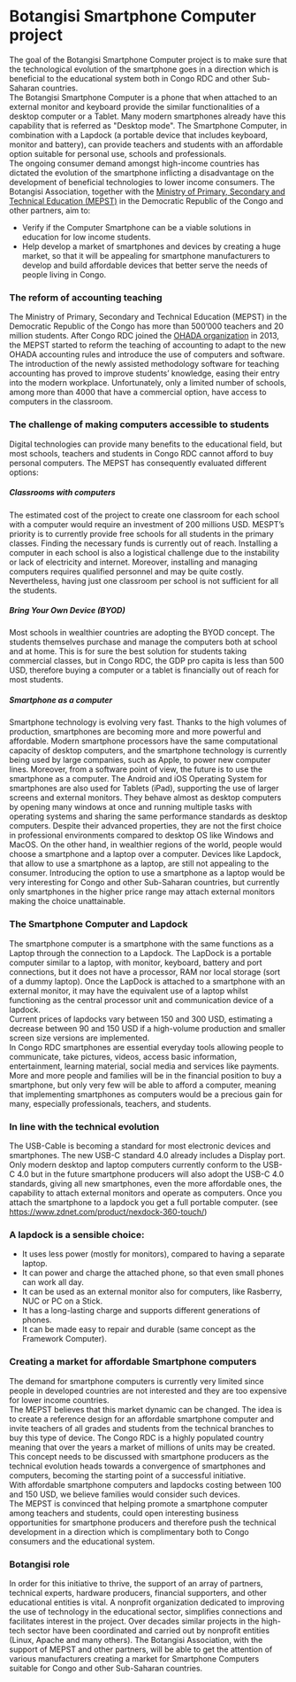 # Botangisi Smartphone Computer project 
The goal of the Botangisi Smartphone Computer project is to make sure that the technological evolution of the smartphone goes in a direction which is beneficial to the educational system both in Congo RDC and other Sub-Saharan countries.  
The Botangisi Smartphone Computer is a phone that when attached to an external monitor and keyboard provide the similar  functionalities of a desktop computer or a Tablet.  Many modern smartphones already have this capability that is referred as "Desktop mode". The Smartphone Computer, in combination with a Lapdock (a portable device that includes keyboard, monitor and battery), can provide teachers and students with an affordable option suitable for personal use, schools and professionals.  
The ongoing consumer demand amongst high-income countries has dictated the evolution of the smartphone inflicting a disadvantage on the development of beneficial technologies to lower income consumers. 
The Botangisi Association, together with the [Ministry of Primary, Secondary and Technical Education (MEPST)](https://www.eduquepsp.education/v1/) in  the Democratic Republic of the Congo and other partners, aim to:
* Verify if the Computer Smartphone can be a viable solutions in education for low income students. 
* Help develop a market of smartphones and devices by creating a huge market, so that it will be appealing for smartphone manufacturers to develop and build affordable devices that better serve the needs of people living in Congo.
 
### The reform of accounting teaching
The Ministry of Primary, Secondary and Technical Education (MEPST) in the Democratic Republic of the Congo has more than 500’000 teachers and 20 million students. After Congo RDC joined the [OHADA organization](https://www.ohada.com/) in 2013, the MEPST started to reform the teaching of accounting to adapt to the new OHADA accounting rules and introduce the use of computers and software. 
The introduction of the newly assisted methodology software for teaching accounting has proved to improve students’ knowledge, easing their entry into the modern workplace. Unfortunately, only a limited number of schools, among more than  4000 that have a commercial option, have access to computers in the classroom. 
### The challenge of making computers accessible to students
Digital technologies can provide many benefits to the educational field, but most schools, teachers and students in Congo RDC cannot afford to buy personal computers. The MEPST has consequently evaluated different options:
##### Classrooms with computers
The estimated cost of the project to create one classroom for each school with a computer would require an investment of 200 millions USD. MESPT’s priority is to currently provide free schools for all students in the primary classes. Finding the necessary funds is currently out of reach. Installing a computer in each school is also a logistical challenge due to the instability or lack of electricity and internet. Moreover, installing and managing computers requires qualified personnel and may be quite costly. Nevertheless, having just one classroom per school is not sufficient for all the students. 
##### Bring Your Own Device (BYOD)
Most schools in wealthier countries are adopting the BYOD concept. The students themselves purchase and manage the computers both at school and at home. This is for sure the best solution for students taking commercial classes, but in Congo RDC, the GDP pro capita is less than 500 USD, therefore buying a computer or a tablet is financially out of reach for most students.  
##### Smartphone as a computer 
Smartphone technology is evolving very fast. Thanks to the high volumes of production, smartphones are becoming more and more powerful and affordable. Modern smartphone processors have the same computational capacity of desktop computers, and the smartphone technology is currently being used by large companies, such as Apple, to power new computer lines. 
Moreover, from a software point of view, the future is to use the smartphone as a computer. The Android and iOS Operating System for smartphones are also used for Tablets (iPad), supporting the use of larger screens and external monitors. They behave almost as desktop computers by opening many windows at once and running multiple tasks with operating systems and sharing the same performance standards as desktop computers. 
Despite their advanced properties, they are not the first choice in professional environments compared to desktop OS like Windows and MacOS. On the other hand, in wealthier regions of the world, people would choose a smartphone and a laptop over a computer. Devices like Lapdock, that allow to use a smartphone as a laptop, are still not appealing to the consumer. 
Introducing the option to use a smartphone as a laptop would be very interesting for Congo and other Sub-Saharan countries, but currently only smartphones in the higher price range may attach  external monitors making the choice unattainable. 
### The Smartphone Computer and Lapdock 
The smartphone computer is a smartphone with the same functions as a Laptop through the connection to a Lapdock. 
The LapDock is a portable computer similar to a laptop, with monitor, keyboard, battery and port connections, but it does not have a processor, RAM nor local storage (sort of a dummy laptop). Once the LapDock is attached to a smartphone with an external monitor, it may have the equivalent use of a laptop whilst functioning as the central processor unit and communication device of a lapdock.  
Current prices of lapdocks vary between 150 and 300 USD, estimating a decrease between 90 and 150 USD if a high-volume production and smaller screen size versions are implemented.  
In Congo RDC smartphones are essential everyday tools allowing people to communicate, take pictures, videos, access basic information, entertainment, learning material, social media and services like payments. More and more people and families will be in the financial position to buy a smartphone, but only very few will be able to afford a computer, meaning that implementing smartphones as computers would be a precious gain for many, especially professionals, teachers, and students.  
### In line with the technical evolution
The USB-Cable is becoming a standard for most electronic devices and smartphones. The new USB-C standard 4.0 already includes a Display port. Only modern desktop and laptop computers currently conform to the USB-C 4.0 but in the future smartphone producers will also adopt the USB-C 4.0 standards, giving all new smartphones, even the more affordable ones, the capability to attach external monitors and operate as computers. 
Once you attach the smartphone to a lapdock you get a full portable computer. (see https://www.zdnet.com/product/nexdock-360-touch/) 
### A lapdock is a sensible choice:
- It uses less power (mostly for monitors), compared to having a separate laptop.
- It can power and charge the attached phone, so that even small phones can work all day. 
- It can be used as an external monitor also for computers, like Rasberry, NUC or PC on a Stick.  
- It has a long-lasting charge and supports different generations of phones. 
- It can be made easy to repair and durable (same concept as the Framework Computer).
### Creating a market for affordable Smartphone computers 
The demand for smartphone computers is currently very limited since people in developed countries are not interested and they are too expensive for lower income countries.  
The MEPST believes that this market dynamic can be changed. The idea is to create a reference design for an affordable smartphone computer and invite teachers of all grades and students from the technical branches to buy this type of device. The Congo RDC is a highly populated country meaning that over the years a market of millions of units may be created.   
This concept needs to be discussed with smartphone producers as the technical evolution heads towards a convergence of smartphones and computers, becoming the starting point of a successful initiative.  
With affordable smartphone computers and lapdocks costing between 100 and 150 USD, we believe families would consider such devices.  
The MEPST is convinced that helping promote a smartphone computer among teachers and students, could open interesting business opportunities for smartphone producers and therefore push the technical development in a direction which is complimentary both to Congo consumers and the educational system.  
### Botangisi role 
In order for this initiative to thrive, the support of an array of partners, technical experts, hardware producers, financial supporters, and other educational entities is vital. A nonprofit organization dedicated to improving the use of technology in the educational sector, simplifies connections and facilitates interest in the project. Over decades similar projects in the high-tech sector have been coordinated and carried out by nonprofit entities (Linux, Apache and many others). 
The Botangisi Association, with the support of MEPST and other partners, will be able to get the attention of various manufacturers creating a market for Smartphone Computers suitable for Congo and other Sub-Saharan countries. 


